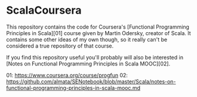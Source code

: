 # ScalaCoursera

This repository contains the code for Coursera's [Functional Programming Principles in Scala][01] course given by Martin Odersky, creator of Scala. It contains some other ideas of my own though, so it really can't be considered a true repository of that course.

If you find this repository useful you'll probably will also be interested in [Notes on Functional Programming Principles in Scala MOOC][02].

01: https://www.coursera.org/course/progfun
02: https://github.com/almata/SENotebook/blob/master/Scala/notes-on-functional-programming-principles-in-scala-mooc.md
